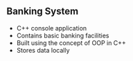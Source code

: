 ## Banking System
* C++ console application <br>
* Contains basic banking facilities <br>
* Built using the concept of OOP in C++ <br>
* Stores data locally <br>

